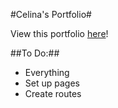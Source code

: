 #Celina's Portfolio#

View this portfolio [here](https://celgutierrez.github.io)!

##To Do:##
* Everything
* Set up pages
* Create routes
